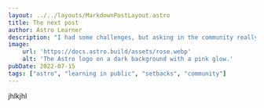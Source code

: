 ```yaml
---
layout: ../../layouts/MarkdownPostLayout.astro
title: The next post
author: Astro Learner
description: "I had some challenges, but asking in the community really helped!"
image:
    url: 'https://docs.astro.build/assets/rose.webp'
    alt: 'The Astro logo on a dark background with a pink glow.'
pubDate: 2022-07-15
tags: ["astro", "learning in public", "setbacks", "community"]
---
```

jhlkjhl